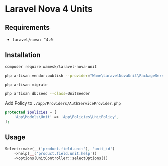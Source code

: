 # Laravel Nova 4 Units



## Requirements

- `laravel/nova: ^4.0`


## Installation

```bash
composer require wamesk/laravel-nova-unit
```

```bash
php artisan vendor:publish --provider="Wame\LaravelNovaUnit\PackageServiceProvider"
```

```bash
php artisan migrate
```

```bash
php artisan db:seed --class=UnitSeeder
```

Add Policy to `./app/Providers/AuthServiceProvider.php`
```php
protected $policies = [
    'App\Models\Unit' => 'App\Policies\UnitPolicy',
];
```

## Usage

```php
Select::make(__('product.field.unit'), 'unit_id')
    ->help(__('product.field.unit.help'))
    ->options(UnitController::selectOptions())
```
